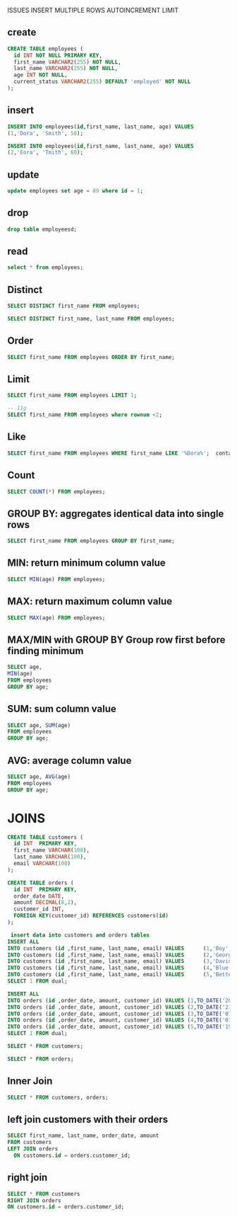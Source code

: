 ISSUES
INSERT MULTIPLE ROWS
AUTOINCREMENT
LIMIT

## create
```sql
CREATE TABLE employees (
  id INT NOT NULL PRIMARY KEY,
  first_name VARCHAR2(255) NOT NULL,
  last_name VARCHAR2(255) NOT NULL,
  age INT NOT NULL,
  current_status VARCHAR2(255) DEFAULT 'employed' NOT NULL
);
```

## insert
```sql
INSERT INTO employees(id,first_name, last_name, age) VALUES
(1,'Dora', 'Smith', 58);

INSERT INTO employees(id,first_name, last_name, age) VALUES
(2,'Eora', 'Tmith', 60);
```

## update
```sql
update employees set age = 89 where id = 1;
```

## drop
```sql
drop table employeesd;
```

## read
```sql
select * from employees;
```

## Distinct
```sql
SELECT DISTINCT first_name FROM employees;

SELECT DISTINCT first_name, last_name FROM employees;
```
## Order
```sql
SELECT first_name FROM employees ORDER BY first_name; 
```
## Limit
```sql
SELECT first_name FROM employees LIMIT 1;

-- 11g
SELECT first_name FROM employees where rownum <2;
```
## Like
```sql
SELECT first_name FROM employees WHERE first_name LIKE '%Dora%';  contain Dora
```
## Count
```sql
SELECT COUNT(*) FROM employees;
```
## GROUP BY: aggregates identical data into single rows
```sql
SELECT first_name FROM employees GROUP BY first_name;
```
## MIN: return minimum column value
```sql
SELECT MIN(age) FROM employees;
```
## MAX: return maximum column value
```sql
SELECT MAX(age) FROM employees;
```
## MAX/MIN with GROUP BY Group row first before finding minimum
```sql
SELECT age,
MIN(age) 
FROM employees 
GROUP BY age;
```
## SUM: sum column value
```sql
SELECT age, SUM(age)
FROM employees
GROUP BY age;
```
## AVG: average column value
```sql
SELECT age, AVG(age)
FROM employees
GROUP BY age;
```

# JOINS
```sql
CREATE TABLE customers (
  id INT  PRIMARY KEY,
  first_name VARCHAR(100),
  last_name VARCHAR(100),
  email VARCHAR(100)
);

CREATE TABLE orders (
  id INT  PRIMARY KEY,
  order_date DATE,
  amount DECIMAL(8,2),
  customer_id INT,
  FOREIGN KEY(customer_id) REFERENCES customers(id)
);

 insert data into customers and orders tables
INSERT ALL 
INTO customers (id ,first_name, last_name, email) VALUES      (1,'Boy', 'George', 'george@gmail.com')
INTO customers (id ,first_name, last_name, email) VALUES      (2,'George', 'Michael', 'gm@gmail.com')
INTO customers (id ,first_name, last_name, email) VALUES      (3,'David', 'Bowie', 'david@gmail.com')
INTO customers (id ,first_name, last_name, email) VALUES      (4,'Blue', 'Steele', 'blue@gmail.com')
INTO customers (id ,first_name, last_name, email) VALUES      (5,'Bette', 'Davis', 'bette@aol.com')
SELECT 1 FROM dual;

INSERT ALL
INTO orders (id ,order_date, amount, customer_id) VALUES (1,TO_DATE('20-02-2010', 'DD/MM/YY'), 99.99, 1)
INTO orders (id ,order_date, amount, customer_id) VALUES (2,TO_DATE('21-09-2015', 'DD/MM/YY'), 35.50, 1)
INTO orders (id ,order_date, amount, customer_id) VALUES (3,TO_DATE('07-06-2022', 'DD/MM/YY'), 800.67, 2)
INTO orders (id ,order_date, amount, customer_id) VALUES (4,TO_DATE('01-03-2008', 'DD/MM/YY'), 12.50, 2)
INTO orders (id ,order_date, amount, customer_id) VALUES (5,TO_DATE('19-11-2002', 'DD/MM/YY'), 450.25, 5)
SELECT 1 FROM dual;

SELECT * FROM customers;

SELECT * FROM orders;
```

## Inner Join
```sql
SELECT * FROM customers, orders;
```

##  left join customers with their orders
```sql
SELECT first_name, last_name, order_date, amount
FROM customers
LEFT JOIN orders
  ON customers.id = orders.customer_id; 
```

##  right join  
```sql
SELECT * FROM customers
RIGHT JOIN orders
ON customers.id = orders.customer_id;
```